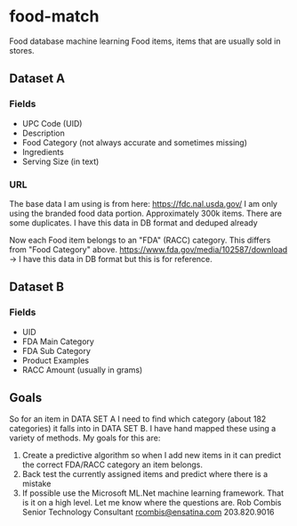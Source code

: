 # food-match
Food database machine learning
Food items, items that are usually sold in stores.
## Dataset A
### Fields
- UPC Code (UID)
- Description
- Food Category (not always accurate and sometimes missing)
- Ingredients
- Serving Size (in text)
### URL
The base data I am using is from here:  https://fdc.nal.usda.gov/  I am only using the branded food data portion.  Approximately 300k items.  There are some duplicates.  I have this data in DB format and deduped already

Now each Food item belongs to an "FDA" (RACC) category.  This differs from "Food Category" above.
https://www.fda.gov/media/102587/download -> I have this data in DB format but this is for reference.

## Dataset B
### Fields
- UID
- FDA Main Category
- FDA Sub Category
- Product Examples
- RACC Amount (usually in grams)
## Goals
So for an item in DATA SET A I need to find which category (about 182 categories) it falls into in DATA SET B.
I have hand mapped these using a variety of methods.
My goals for this are:
1. Create a predictive algorithm so when I add new items in it can predict the correct FDA/RACC category an item belongs.
2. Back test the currently assigned items and predict where there is a mistake
3. If possible use the Microsoft ML.Net machine learning framework.
That is it on a high level.  Let me know where the questions are.
Rob Combis
Senior Technology Consultant
rcombis@ensatina.com
203.820.9016
